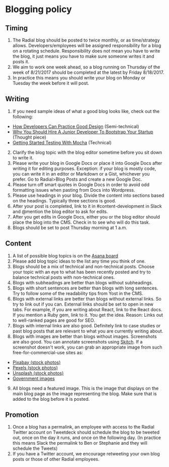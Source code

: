 # Blogging policy

## Timing
1. The Radial blog should be posted to twice monthly, or as time/strategy allows. Developers/employees will be assigned responsibility for a blog on a rotating schedule. Responsibility does not mean you have to write the blog, it just means you have to make sure someone writes it and posts it.
2. We aim to work one week ahead, so a blog running on Thursday of the week of 8/21/2017 should be completed at the latest by Friday 8/18/2017.
3. In practice this means you should write your blog on Monday or Tuesday the week before it will post.

## Writing
1. If you need sample ideas of what a good blog looks like, check out the following:
  - [How Developers Can Practice Good Design](http://radialdevgroup.com/blog/good-design-for-developers/) (Semi-technical)
  - [Why You Should Hire A Junior Developer To Bootstrap Your Startup](http://radialdevgroup.com/blog/hire-junior-developer-bootstrap-startup/) (Thought piece)
  - [Getting Started Testing With Mocha](http://radialdevgroup.com/blog/getting-started-testing-mocha/) (Technical)
2. Clarify the blog topic with the blog editor sometime before you sit down to write it. 
1. Please write your blog in Google Docs or place it into Google Docs after writing it for editing purposes. Exception: if your blog is mostly code, you can write it in an editor or Markdown or a Gist, whichever you prefer. Go to Radial>Blog Posts and create a new Google Doc.
1. Please turn off smart quotes in Google Docs in order to avoid odd formatting issues when pasting from Docs into Wordpress.
1. Please use headings in your blog. Divide the content into sections based on the headings. Typically three sections is good.
1. After your post is completed, link to it in #content-development in Slack and @mention the blog editor to ask for edits.
5. After you get edits in Google Docs, either you or the blog editor should place the blog into the CMS. Check in to see who will do this task.
6. Blogs should be set to post Thursday morning at 1 a.m.

## Content
1. A list of possible blog topics is on the [Asana board](https://app.asana.com/0/34623129993106/list)
3. Please add blog topic ideas to the list any time you think of one.
4. Blogs should be a mix of technical and non-technical posts. Choose your topic with an eye to what has been recently posted and try to balance technical posts with non-technical ones.
5. Blogs with subheadings are better than blogs without subheadings.
6. Blogs with short sentences are better than blogs with long sentences. Try to follow some of the readability tips from Yost in the CMS.
7. Blogs with external links are better than blogs without external links. So try to link out if you can. External links should be set to open in new tabs. For example, if you are writing about React, link to the React docs. If you mention a Ruby gem, link to it. You get the idea. Reason: Links out to well-ranked pages are good for SEO. 
1. Blogs with internal links are also good. Definitely link to case studies or past blog posts that are relevant to what you are currently writing about.
8. Blogs with images are better than blogs without images. Screenshots are also good. You can annotate screenshots using [Skitch](https://evernote.com/products/skitch). If a screenshot doesn't work, you can grab an appropriate image from such free-for-commercial-use sites as:
- [Pixabay (stock photos)](https://pixabay.com/)
- [Pexels (stock photos)](https://www.pexels.com/)
- [Unsplash (stock photos)](https://unsplash.com/)
- [Government images](https://search.usa.gov/search/images)
9. All blogs need a featured image. This is the image that displays on the main blog page as the image representing the blog. Make sure that is added to the blog before it is posted.


## Promotion
1. Once a blog has a permalink, an employee with access to the Radial Twitter account on Tweetdeck should schedule the blog to be tweeted out, once on the day it runs, and once on the following day.
(In practice this means Slack the permalink to Ben or Stephanie and they will schedule the Tweets)
2. If you have a Twitter account, we encourage retweeting your own blog posts or those of other Radial employees.

